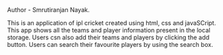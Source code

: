 Author - Smrutiranjan Nayak.

This is an application of ipl cricket created using html, css and javaSCript.
This app shows all the teams and player information present in the local storage.
Users csn also add their teams and players by clicking the add button.
Users can search their favourite players by using the search box.